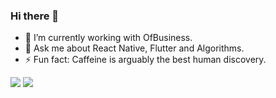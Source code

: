 ### Hi there 👋


- 🔭 I’m currently working with OfBusiness.
- 💬 Ask me about React Native, Flutter and Algorithms.
- ⚡ Fun fact: Caffeine is arguably the best human discovery.

<img src="https://github-readme-stats.vercel.app/api?username=therohanchoudhary&&show_icons=true&theme=onedark">
<img src="https://github-readme-stats.vercel.app/api/top-langs/?username=therohanchoudhary&langs_count=8&layout=compact">
